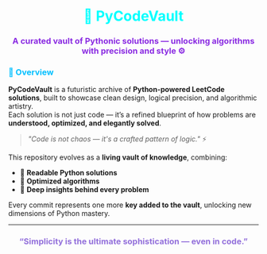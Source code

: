 <h1 align="center" style="color:#00FFFF;">💠 PyCodeVault</h1>
<h3 align="center" style="color:#8A2BE2;">A curated vault of Pythonic solutions — unlocking algorithms with precision and style ⚙️</h3>

### <span style="color:#00BFFF;">🧠 Overview</span>

**PyCodeVault** is a futuristic archive of **Python-powered LeetCode solutions**, built to showcase clean design, logical precision, and algorithmic artistry.  
Each solution is not just code — it’s a refined blueprint of how problems are **understood, optimized, and elegantly solved**.

> _"Code is not chaos — it's a crafted pattern of logic."_ ⚡

This repository evolves as a **living vault of knowledge**, combining:  
- 🔹 **Readable Python solutions**  
- 🔹 **Optimized algorithms**  
- 🔹 **Deep insights behind every problem**  

Every commit represents one more **key added to the vault**, unlocking new dimensions of Python mastery.

---

<h3 align="center" style="color:#9370DB;">“Simplicity is the ultimate sophistication — even in code.”</h3>
